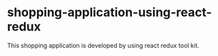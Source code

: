 # shopping-application-using-react-redux
This shopping application is developed by using react redux tool kit.
